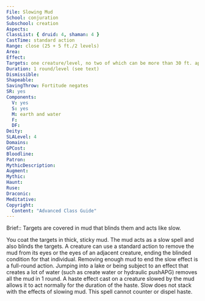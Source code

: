 ```yaml
---
File: Slowing Mud
School: conjuration
Subschool: creation
Aspects: 
ClassList: { druid: 4, shaman: 4 }
CastTime: standard action
Range: close (25 + 5 ft./2 levels)
Area: 
Effect: 
Targets: one creature/level, no two of which can be more than 30 ft. apart
Duration: 1 round/level (see text)
Dismissible: 
Shapeable: 
SavingThrow: Fortitude negates
SR: yes
Components:
  V: yes
  S: yes
  M: earth and water
  F: 
  DF: 
Deity: 
SLALevel: 4
Domains: 
GPCost: 
Bloodline: 
Patron: 
MythicDescription: 
Augment: 
Mythic: 
Haunt: 
Ruse: 
Draconic: 
Meditative: 
Copyright:
  Content: "Advanced Class Guide"
---
```

Brief:: Targets are covered in mud that blinds them and acts like slow.

You coat the targets in thick, sticky mud. The mud acts as a slow spell and also blinds the targets. A creature can use a standard action to remove the mud from its eyes or the eyes of an adjacent creature, ending the blinded condition for that individual. Removing enough mud to end the slow effect is a full-round action. Jumping into a lake or being subject to an effect that creates a lot of water (such as create water or hydraulic pushAPG) removes all the mud in 1 round.  A haste effect cast on a creature slowed by the mud allows it to act normally for the duration of the haste. Slow does not stack with the effects of slowing mud. This spell cannot counter or dispel haste.
